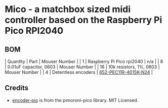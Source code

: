 # Mico - a matchbox sized midi controller based on the Raspberry Pi Pico RPI2040

## BOM

| Quantity | Part | Mouser Number |
| 1 | Raspberry Pi Pico rpi2040 | n/a |
| 8 | 0.01uF capacitor, 0603 | Mouser Number |
| 16 | 10k resistors, 1%, 0603 | Mouser Number |
| 4 | Detentless encoders | [652-PEC11R-4015K-N24](https://no.mouser.com/ProductDetail/652-PEC11R-4015K-N24) |

## Credits
- [encoder-pio](https://github.com/pimoroni/pimoroni-pico) is from the pimoroni-pico library. MIT Licensed.
